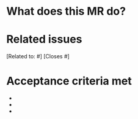 # What does this MR do?

<describe what the merge request does>

# Related issues

[Related to: #<issue number>]
[Closes #<issue number>]

# Acceptance criteria met

- <acceptance criteria>
- <acceptance criteria>
- <acceptance criteria>
